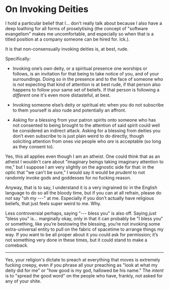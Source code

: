 # On Invoking Deities

I hold a particular belief that I… don't really talk about because I also have a deep loathing
for all forms of proselytising (the concept of "software evangelism" makes me uncomfortable, and
especially so when that is a titled position at a company someone can be hired for. Ick.).

It is that non-consensually invoking deities is, at best, rude.

Specifically:

- Invoking one’s own deity, or a spiritual presence one worships or follows, is an invitation for
  that being to take notice of you, and of your surroundings. Doing so in the presence and to the
  face of someone who is _not_ expecting that kind of attention is at best rude, if that person
  also happens to follow your same set of beliefs. If that person is following a _different_ one
  it's even more distasteful, at best.

- Invoking someone else’s deity or spiritual etc when you do not subscribe to them yourself is
  also rude and potentially an affront.

- Asking for a blessing from your patron spirits onto someone who has not consented to being brought
  to the attention of said spirit could well be considered an indirect attack. Asking for a blessing
  from deities you don’t even subscribe to is just plain weird to do directly, though soliciting
  attention from ones _via_ people who _are_ is acceptable (so long as they consent to).

Yes, this all applies even though I am an atheist. One could think that as an atheist I wouldn't
care about "imaginary beings taking imaginary attention to me," but I suppose I am very slightly on
the agnostic side for that: in the optic that "we can't be sure," I would say it would be _prudent_
to not randomly invoke gods and goddesses for no fucking reason.

Anyway, that is to say, I understand it is a very ingrained _tic_ in the English language to do so
all the bloody time, but if you can at all refrain, please do _not_ say "oh my ---" at me.
Especially if you don’t actually have religious beliefs, that just feels super weird to me. Why.

Less controversial perhaps, saying "--- bless you" is also off. Saying _just_ "bless you" is…
marginally okay, only in that it can probably be "I bless you" or something, like you’re bestowing
the blessing, you’re not invoking some extra-universal entity to pull on the fabric of spacetime
to arrange things my way. If you want to be all proper about it you could ask for permission; it’s
not something very done in these times, but it could stand to make a comeback.

---

Yes, your religion's dictate to preach at everything that moves is extremely fucking creepy, even if
you phrase all your preaching as "look at what my deity did for me" or "how good is my god, hallowed
be his name." The _intent_ is to "spread the good word" on the people who have, frankly, not asked
for any of your shite.
